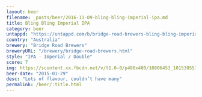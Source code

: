 ```yaml
---
layout: beer
filename: _posts/beer/2016-11-09-bling-bling-imperial-ipa.md
title: Bling Bling Imperial IPA
category: beer
untappd: "https://untappd.com/b/bridge-road-brewers-bling-bling-imperial-ipa/313884"
country: "Australia"
brewery: "Bridge Road Brewers"
breweryURL: "/brewery/bridge-road-brewers.html"
style: "IPA - Imperial / Double"
score: 7
img: https://scontent.xx.fbcdn.net/v/t1.0-0/p480x480/10806453_10153055749418745_7326451586089018048_n.jpg?_nc_cat=108&_nc_ht=scontent.xx&oh=0d196409563158e7f9bb73664c2d3ff7&oe=5CCEFA71
beer-date: "2015-01-29"
desc: "Lots of flavour, couldn’t have many"
permalink: /beer/:title.html
---
```

